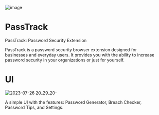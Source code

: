 ![image](https://github.com/SriharC/PassTrack/assets/42175655/054b532a-1025-404d-a780-f0e7e98f5db2)


# PassTrack
PassTrack: Password Security Extension

PassTrack is a password security browser extension designed for businesses and everyday users. It provides you with the ability to increase password security in your organizations or just for yourself.

# UI

![2023-07-26 20_29_20-](https://github.com/SriharC/PassTrack/assets/42175655/5227f98f-1ecd-4965-8b9d-45d100a870ad)

A simple UI with the features: Password Generator, Breach Checker, Password Tips, and Settings.
